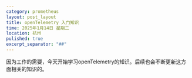 ```yaml
---
category: prometheus
layout: post_layout
title: openTelemetry 入门知识
time: 2025年1月14日 星期二
location: 杭州
pulished: true
excerpt_separator: "##"
---
```


因为工作的需要，今天开始学习openTelemetry的知识。后续也会不断更新这方面相关的知识的。

##